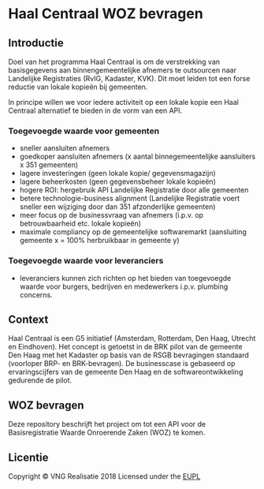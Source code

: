 # Haal Centraal WOZ bevragen

## Introductie
Doel van het programma Haal Centraal is om de verstrekking van basisgegevens aan binnengemeentelijke afnemers te outsourcen naar Landelijke Registraties (RvIG, Kadaster, KVK). Dit moet leiden tot een forse reductie van lokale kopieën bij gemeenten. 

In principe willen we voor iedere activiteit op een lokale kopie een Haal Centraal alternatief te bieden in de vorm van een API. 

### Toegevoegde waarde voor gemeenten
- sneller aansluiten afnemers 
- goedkoper aansluiten afnemers (x aantal binnegemeentelijke aansluiters x 351 gemeenten)
- lagere investeringen (geen lokale kopie/ gegevensmagazijn)
- lagere beheerkosten (geen gegevensbeheer lokale kopieën)
- hogere ROI: hergebruik API Landelijke Registratie door alle gemeenten
- betere technologie-business alignment (Landelijke Registratie voert sneller een wijziging door dan 351 afzonderlijke gemeenten) 
- meer focus op de businessvraag van afnemers (i.p.v. op betrouwbaarheid etc. lokale kopieën)
- maximale compliancy op de gemeentelijke softwaremarkt (aansluiting gemeente x = 100% herbruikbaar in gemeente y)

### Toegevoegde waarde voor leveranciers
- leveranciers kunnen zich richten op het bieden van toegevoegde waarde voor burgers, bedrijven en medewerkers i.p.v. plumbing concerns.

## Context
Haal Centraal is een G5 initiatief (Amsterdam, Rotterdam, Den Haag, Utrecht en Eindhoven). Het concept is getoetst in de BRK pilot van de gemeente Den Haag met het Kadaster op basis van de RSGB bevragingen standaard (voorloper BRP- en BRK-bevragen). De businesscase is gebaseerd op ervaringscijfers van de gemeente Den Haag en de softwareontwikkeling gedurende de pilot. 

## WOZ bevragen
Deze repository beschrijft het project om tot een API voor de Basisregistratie Waarde Onroerende Zaken (WOZ) te komen.

## Licentie
Copyright &copy; VNG Realisatie 2018
Licensed under the [EUPL](https://github.com/VNG-Realisatie/Haal-Centraal-WOZ-bevragen/blob/master/LICENCE.md)
